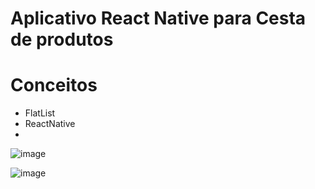 # Aplicativo React Native para Cesta de produtos




# Conceitos
* FlatList
* ReactNative
* 




![image](https://github.com/valento45/app-cesta-de-produtos/assets/54119744/2972fdd2-1e08-4e97-993a-43e9e82a06af)



![image](https://github.com/valento45/app-cesta-de-produtos/assets/54119744/a7b9e195-4b9b-4a76-8030-c73022972e60)
